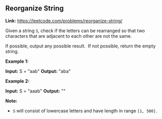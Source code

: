 ## Reorganize String

**Link:** https://leetcode.com/problems/reorganize-string/

Given a string `S`, check if the letters can be rearranged so that two characters that are adjacent to each other are not the same.

If possible, output any possible result.  If not possible, return the empty string.

**Example 1:**

**Input:** S = "aab"
**Output:** "aba"

**Example 2:**

**Input:** S = "aaab"
**Output:** ""

**Note:**

*   `S` will consist of lowercase letters and have length in range `[1, 500]`.